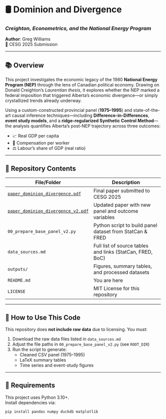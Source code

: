 # 🛢 Dominion and Divergence  
### *Creighton, Econometrics, and the National Energy Program*  
**Author**: Greg Williams  
📄 CESG 2025 Submission

---
## 📚 Overview

This project investigates the economic legacy of the 1980 **National Energy Program (NEP)** through the lens of Canadian political economy. Drawing on Donald Creighton’s *Laurentian thesis*, it explores whether the NEP marked a federal imposition that triggered Alberta’s economic divergence—or simply crystallized trends already underway.

Using a custom-constructed provincial panel (**1975–1995**) and state-of-the-art causal inference techniques—including **Difference-in-Differences**, **event study models**, and a **ridge-regularized Synthetic Control Method**—the analysis quantifies Alberta’s post-NEP trajectory across three outcomes:

- 📈 Real GDP per capita  
- 💼 Compensation per worker  
- ⚖️ Labour’s share of GDP (real ratio)  


---

## 📁 Repository Contents

| File/Folder | Description |
|-------------|-------------|
| [`paper_dominion_divergence.pdf`](paper_dominion_divergence.pdf) | Final paper submitted to CESG 2025 |
| [`paper_dominion_divergence_v2.pdf`](paper_dominion_divergence_v2.pdf) | Updated paper with new panel and outcome variables |
| `00_prepare_base_panel_v2.py` | Python script to build panel dataset from StatCan & FRED |
| `data_sources.md` | Full list of source tables and links (StatCan, FRED, BoC) |
| `outputs/` | Figures, summary tables, and processed datasets |
| `README.md` | You are here |
| `LICENSE` | MIT License for this repository |

---

## 🧠 How to Use This Code

This repository does **not include raw data** due to licensing. You must:

1. Download the raw data files listed in `data_sources.md`
2. Adjust the file paths in `00_prepare_base_panel_v2.py` (see `ROOT_DIR`)
3. Run the script to generate:
   - Cleaned CSV panel (1975–1995)
   - LaTeX summary tables
   - Time series and event-study figures

---

## 🔧 Requirements

This project uses Python 3.10+.  
Install dependencies via:

```bash
pip install pandas numpy duckdb matplotlib
